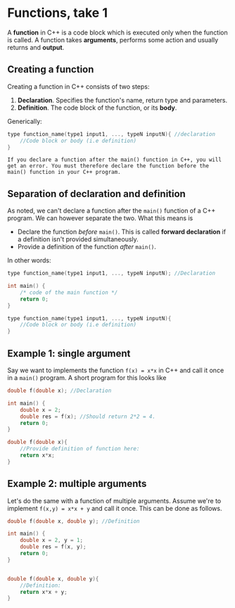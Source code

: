 # Functions, take 1

A **function** in C++ is a code block which is executed only when the function is called. A function takes **arguments**, performs some action and usually returns and **output**.

## Creating a function

Creating a function in C++ consists of two steps:
1. **Declaration**. Specifies the function's name, return type and parameters.
2. **Definition**. The code block of the function, or its **body**.

Generically:

```c++
type function_name(type1 input1, ..., typeN inputN){ //declaration
    //Code block or body (i.e definition)
}
```

```{note}
If you declare a function after the main() function in C++, you will get an error. You must therefore declare the function before the main() function in your C++ program.
```

## Separation of declaration and definition

As noted, we can't declare a function after the `main()` function of a C++ program. We can however separate the two. What this means is
- Declare the function *before* `main()`. This is called **forward declaration** if a definition isn't provided simultaneously.
- Provide a definition of the function *after* `main()`.

In other words:

```c++
type function_name(type1 input1, ..., typeN inputN); //Declaration

int main() {
    /* code of the main function */
    return 0;
}

type function_name(type1 input1, ..., typeN inputN){
    //Code block or body (i.e definition)
}
```


## Example 1: single argument

Say we want to implements the function `f(x) = x*x` in C++ and call it once in a `main()` program. A short program for this looks like

```c++
double f(double x); //Declaration

int main() {
    double x = 2;
    double res = f(x); //Should return 2*2 = 4.
    return 0;
}

double f(double x){
    //Provide definition of function here:
    return x*x;
}
```
## Example 2: multiple arguments

Let's do the same with a function of multiple arguments. Assume we're to implement `f(x,y) = x*x + y` and call it once. This can be done as follows.

```c++
double f(double x, double y); //Definition

int main() {
    double x = 2, y = 1;
    double res = f(x, y);
    return 0;
}


double f(double x, double y){
    //Definition:
    return x*x + y;
}
```
